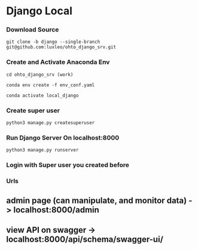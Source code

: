 # Django Local

### Download Source
```
git clone -b django --single-branch git@github.com:luxleo/ohto_django_srv.git
```

### Create and Activate Anaconda Env
```mv to work_dir
cd ohto_django_srv (work)
```
```
conda env create -f env_conf.yaml
```
```
conda activate local_django
```

### Create super user
```
python3 manage.py createsuperuser
```

### Run Django Server On localhost:8000
```
python3 manage.py runserver
```

### Login with Super user you created before

### Urls
## admin page (can manipulate, and monitor data) -> localhost:8000/admin
## view API on swagger -> localhost:8000/api/schema/swagger-ui/